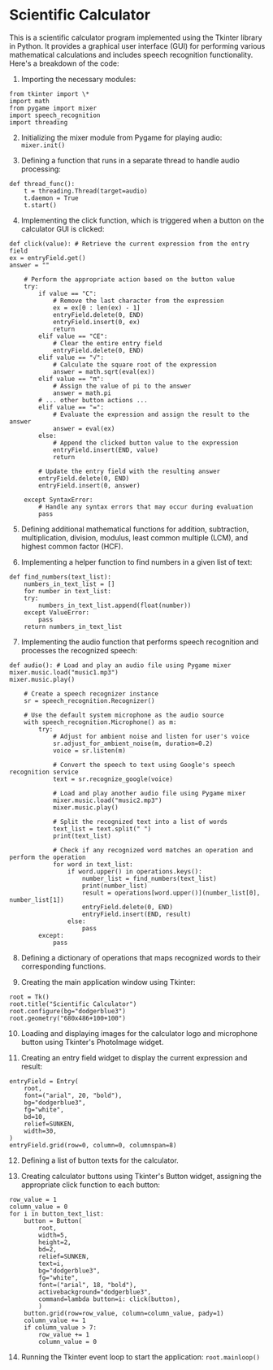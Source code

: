 # Scientific Calculator

This is a scientific calculator program implemented using the Tkinter library in Python. It provides a graphical user interface (GUI) for performing various mathematical calculations and includes speech recognition functionality. Here's a breakdown of the code:

1. Importing the necessary modules:

```
from tkinter import \*
import math
from pygame import mixer
import speech_recognition
import threading
```

2. Initializing the mixer module from Pygame for playing audio:
   `mixer.init()`

3. Defining a function that runs in a separate thread to handle audio processing:

```
def thread_func():
    t = threading.Thread(target=audio)
    t.daemon = True
    t.start()
```

4. Implementing the click function, which is triggered when a button on the calculator GUI is clicked:

```
def click(value): # Retrieve the current expression from the entry field
ex = entryField.get()
answer = ""

    # Perform the appropriate action based on the button value
    try:
        if value == "C":
            # Remove the last character from the expression
            ex = ex[0 : len(ex) - 1]
            entryField.delete(0, END)
            entryField.insert(0, ex)
            return
        elif value == "CE":
            # Clear the entire entry field
            entryField.delete(0, END)
        elif value == "√":
            # Calculate the square root of the expression
            answer = math.sqrt(eval(ex))
        elif value == "π":
            # Assign the value of pi to the answer
            answer = math.pi
        # ... other button actions ...
        elif value == "=":
            # Evaluate the expression and assign the result to the answer
            answer = eval(ex)
        else:
            # Append the clicked button value to the expression
            entryField.insert(END, value)
            return

        # Update the entry field with the resulting answer
        entryField.delete(0, END)
        entryField.insert(0, answer)

    except SyntaxError:
        # Handle any syntax errors that may occur during evaluation
        pass

```

5. Defining additional mathematical functions for addition, subtraction, multiplication, division, modulus, least common multiple (LCM), and highest common factor (HCF).

6. Implementing a helper function to find numbers in a given list of text:

```
def find_numbers(text_list):
    numbers_in_text_list = []
    for number in text_list:
    try:
        numbers_in_text_list.append(float(number))
    except ValueError:
        pass
    return numbers_in_text_list
```

7. Implementing the audio function that performs speech recognition and processes the recognized speech:

```
def audio(): # Load and play an audio file using Pygame mixer
mixer.music.load("music1.mp3")
mixer.music.play()

    # Create a speech recognizer instance
    sr = speech_recognition.Recognizer()

    # Use the default system microphone as the audio source
    with speech_recognition.Microphone() as m:
        try:
            # Adjust for ambient noise and listen for user's voice
            sr.adjust_for_ambient_noise(m, duration=0.2)
            voice = sr.listen(m)

            # Convert the speech to text using Google's speech recognition service
            text = sr.recognize_google(voice)

            # Load and play another audio file using Pygame mixer
            mixer.music.load("music2.mp3")
            mixer.music.play()

            # Split the recognized text into a list of words
            text_list = text.split(" ")
            print(text_list)

            # Check if any recognized word matches an operation and perform the operation
            for word in text_list:
                if word.upper() in operations.keys():
                    number_list = find_numbers(text_list)
                    print(number_list)
                    result = operations[word.upper()](number_list[0], number_list[1])
                    entryField.delete(0, END)
                    entryField.insert(END, result)
                else:
                    pass
        except:
            pass
```

8. Defining a dictionary of operations that maps recognized words to their corresponding functions.

9. Creating the main application window using Tkinter:

```
root = Tk()
root.title("Scientific Calculator")
root.configure(bg="dodgerblue3")
root.geometry("680x486+100+100")
```

10. Loading and displaying images for the calculator logo and microphone button using Tkinter's PhotoImage widget.

11. Creating an entry field widget to display the current expression and result:

```
entryField = Entry(
    root,
    font=("arial", 20, "bold"),
    bg="dodgerblue3",
    fg="white",
    bd=10,
    relief=SUNKEN,
    width=30,
)
entryField.grid(row=0, column=0, columnspan=8)
```

12. Defining a list of button texts for the calculator.

13. Creating calculator buttons using Tkinter's Button widget, assigning the appropriate click function to each button:

```
row_value = 1
column_value = 0
for i in button_text_list:
    button = Button(
        root,
        width=5,
        height=2,
        bd=2,
        relief=SUNKEN,
        text=i,
        bg="dodgerblue3",
        fg="white",
        font=("arial", 18, "bold"),
        activebackground="dodgerblue3",
        command=lambda button=i: click(button),
        )
    button.grid(row=row_value, column=column_value, pady=1)
    column_value += 1
    if column_value > 7:
        row_value += 1
        column_value = 0
```

14. Running the Tkinter event loop to start the application:
    `root.mainloop()`
